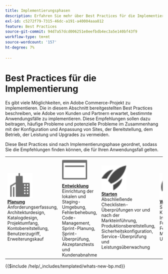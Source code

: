 ```yaml
---
title: Implementierungsphasen
description: Erfahren Sie mehr über Best Practices für die Implementierungsphasen von Adobe Commerce-Projekten.
exl-id: c5272f79-7315-46dc-a191-a40004aaa812
feature: Best Practices
source-git-commit: 94d7a57dcd006251e8eefbdb4ec3a5e140bf43f9
workflow-type: tm+mt
source-wordcount: '157'
ht-degree: 7%

---
```


# Best Practices für die Implementierung

Es gibt viele Möglichkeiten, ein Adobe Commerce-Projekt zu implementieren. Die in diesem Abschnitt bereitgestellten Best Practices beschreiben, wie Adobe von Kunden und Partnern erwartet, bestimmte Anwendungsfälle zu implementieren. Diese Empfehlungen sollen dazu beitragen, häufige Probleme und potenzielle Probleme im Zusammenhang mit der Konfiguration und Anpassung von Sites, der Bereitstellung, dem Betrieb, der Leistung und Upgrades zu vermeiden.

Diese Best Practices sind nach Implementierungsphase geordnet, sodass Sie die Empfehlungen finden können, die für Ihren Anwendungsfall gelten.

<table style="table-layout:fixed">
<tr>
  <td>
    <a href="planning/overview.md">
    <img alt="Planung" src="../../assets/icons/enterprise.svg" width="80" height="80"/>
    </a>
    <div>
    <a href="planning/overview.md"><strong>Planung</strong></a>
    </div>
    Anforderungserfassung, Architekturdesign, Katalogdesign, Projektumfang, Kontobereitstellung, Benutzerzugriff, Erweiterungskauf
    <br>
  </td>
  <td>
    <a href="development/overview.md">
      <img alt="Entwicklung" src="../../assets/icons/page-rule.svg" width="80" height="80">
    </a>
    <div>
    <a href="development/overview.md"><strong>Entwicklung</strong></a>
    </div>
    Einrichtung der lokalen und Staging-Umgebung, Fehlerbehebung, Code-Management, Sprint-Planung, Sprint-Überprüfung, Akzeptanztests und Kundenabnahme
    <br>
  </td>
  <td>
    <a href="launch/overview.md">
      <img alt="Starten" src="../../assets/icons/launch.svg" width="80" height="80">
    </a>
    <div>
    <a href="launch/overview.md"><strong>Starten</strong></a>
    </div>
    Abschließende Checklisten-Überprüfungen vor und nach der Markteinführung, Produktionsbereitstellung, Sicherheitskonfiguration, Service-Überprüfung und Leistungsüberwachung  
    <br>
  </td>
  <td>
    <a href="maintenance/overview.md">
      <img alt="Wartung" src="../../assets/icons/gauge.svg" width="80" height="80">
    </a>
    <div>
    <a href="maintenance/overview.md"><strong>Wartung</strong></a>
    </div>
    Site-Überwachung, Katalogverwaltung, Indizierung, Konfiguration, Funktionsverbesserungen, Fehlerbehebung, Managed Services, Upgrades   
    <br>
  </td>
</tr>
</table>

{{$include /help/_includes/templated/whats-new-bp.md}}
